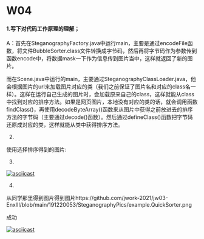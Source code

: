 # W04

#### 1.写下对代码工作原理的理解；

A：首先在SteganographyFactory.java中运行main，主要是通过encodeFile函数，将文件BubbleSorter.class文件转换成字节码，然后再将字节码作为参数传到函数encode中，将数据mask一下作为信息传到图片当中，这样就返回了新的图片。

而在Scene.java中运行的main，主要通过SteganographyClassLoader.java，他会根据图片的url来加载图片对应的类（我们之前保证了图片名和对应的class名一样）。这样在运行自己生成的图片时，会加载原来自己的class，这样就能从class中找到对应的排序方法。如果是网页图片，本地没有对应的类的话，就会调用函数findClass()，再使用decodeByteArray()函数来从图片中获得之前放进去的排序方法的字节码（主要通过decode()函数）。然后通过defineClass()函数把字节码还原成对应的类，这样就能从类中获得排序方法。

2.

使用选择排序得到的图片:



3.

[![asciicast](https://asciinema.org/a/oZOmQg5l111yEtmRd2cvz2aKe.svg)](https://asciinema.org/a/oZOmQg5l111yEtmRd2cvz2aKe)

4.

从同学那里得到图片得到图片https://github.com/jwork-2021/jw03-EnxIII/blob/main/191220053/SteganographyPics/example.QuickSorter.png

成功



[![asciicast](https://asciinema.org/a/wUCK5CvSHlvw1hRnklBXX2Oau.svg)](https://asciinema.org/a/wUCK5CvSHlvw1hRnklBXX2Oau)